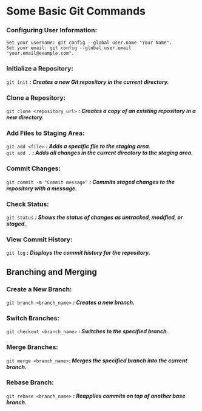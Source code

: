 # Some Basic Git Commands


### Configuring User Information:

```
Set your username: git config --global user.name "Your Name".
Set your email: git config --global user.email "your.email@example.com".
```

### Initialize a Repository:

```git init``` **_: Creates a new Git repository in the current directory._**

### Clone a Repository:

```git clone <repository_url>``` **_: Creates a copy of an existing repository in a new directory._**

### Add Files to Staging Area:

```git add <file>``` **_: Adds a specific file to the staging area._** <br>
```git add .```  **_: Adds all changes in the current directory to the staging area._**

### Commit Changes:

```git commit -m "Commit message"```  **_: Commits staged changes to the repository with a message._**

### Check Status:

```git status``` **_: Shows the status of changes as untracked, modified, or staged._**

### View Commit History:

```git log``` **_: Displays the commit history for the repository._**


## Branching and Merging

### Create a New Branch:
```git branch <branch_name>``` **_: Creates a new branch._**

### Switch Branches:
```git checkout <branch_name>``` **_: Switches to the specified branch._**

### Merge Branches:
```git merge <branch_name>```**_: Merges the specified branch into the current branch._**

### Rebase Branch:
```git rebase <branch_name>``` **_: Reapplies commits on top of another base branch._**
